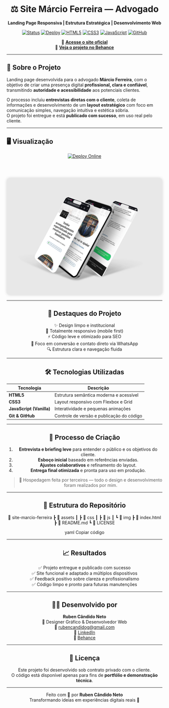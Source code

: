 <div align="center">

# ⚖️ Site Márcio Ferreira — Advogado  
**Landing Page Responsiva | Estrutura Estratégica | Desenvolvimento Web**

[![Status](https://img.shields.io/badge/Status-Entregue-brightgreen?style=for-the-badge&logo=checkmarx)]()
[![Deploy](https://img.shields.io/badge/Deploy-Online-blue?style=for-the-badge&logo=vercel&logoColor=white)](https://advogadomarcioferreira.com.br/)
[![HTML5](https://img.shields.io/badge/HTML5-E34F26?style=for-the-badge&logo=html5&logoColor=white)]()
[![CSS3](https://img.shields.io/badge/CSS3-1572B6?style=for-the-badge&logo=css3&logoColor=white)]()
[![JavaScript](https://img.shields.io/badge/JavaScript-F7DF1E?style=for-the-badge&logo=javascript&logoColor=black)]()
[![GitHub](https://img.shields.io/badge/GitHub-000000?style=for-the-badge&logo=github&logoColor=white)]()

🔗 **[Acesse o site oficial](https://advogadomarcioferreira.com.br/)**  
🎨 **[Veja o projeto no Behance](https://www.behance.net/gallery/237076709/Landing-Page-Responsiva-e-Estratgica)**  

</div>

---

## 🧠 Sobre o Projeto

Landing page desenvolvida para o advogado **Márcio Ferreira**, com o objetivo de criar uma presença digital **profissional, clara e confiável**, transmitindo **autoridade e acessibilidade** aos potenciais clientes.  

O processo incluiu **entrevistas diretas com o cliente**, coleta de informações e desenvolvimento de um **layout estratégico** com foco em comunicação simples, navegação intuitiva e estética sóbria.  
O projeto foi entregue e está **publicado com sucesso**, em uso real pelo cliente.  

---

## 🖥️ Visualização

<div align="center">

[![Deploy Online](https://img.shields.io/badge/Deploy-Online-success?style=for-the-badge&logo=google-chrome)](https://advogadomarcioferreira.com.br/)

<br><br>

<a href="https://advogadomarcioferreira.com.br/" target="_blank">
  <img src="assets/preview.png" 
       alt="Preview do site Márcio Ferreira" 
       width="800px" 
       style="border-radius:10px; box-shadow:0 0 10px rgba(0,0,0,0.15);" />
</a>

---

## 🚀 Destaques do Projeto

✨ Design limpo e institucional  
📱 Totalmente responsivo (mobile first)  
⚡ Código leve e otimizado para SEO  
💬 Foco em conversão e contato direto via WhatsApp  
🔍 Estrutura clara e navegação fluida  

---

## 🛠️ Tecnologias Utilizadas

| Tecnologia | Descrição |
|-------------|------------|
| **HTML5** | Estrutura semântica moderna e acessível |
| **CSS3** | Layout responsivo com Flexbox e Grid |
| **JavaScript (Vanilla)** | Interatividade e pequenas animações |
| **Git & GitHub** | Controle de versão e publicação do código |

---

## 🧩 Processo de Criação

1. **Entrevista e briefing leve** para entender o público e os objetivos do cliente.  
2. **Esboço inicial** baseado em referências enviadas.  
3. **Ajustes colaborativos** e refinamento do layout.  
4. **Entrega final otimizada** e pronta para uso em produção.  

> 💬 Hospedagem feita por terceiros — todo o design e desenvolvimento foram realizados por mim.

---

## 📂 Estrutura do Repositório

📁 site-marcio-ferreira
┣ 📂 assets
┃ ┣ 📂 css
┃ ┣ 📂 js
┃ ┗ 📂 img
┣ 📜 index.html
┣ 📜 README.md
┗ 📜 LICENSE

yaml
Copiar código

---

## 📈 Resultados

✅ Projeto entregue e publicado com sucesso  
✅ Site funcional e adaptado a múltiplos dispositivos  
✅ Feedback positivo sobre clareza e profissionalismo  
✅ Código limpo e pronto para futuras manutenções  

---

## 👨‍💻 Desenvolvido por

**Ruben Cândido Neto**  
💼 Designer Gráfico & Desenvolvedor Web  
📧 [rubencandidog@gmail.com](mailto:rubencandidog@gmail.com)  
🔗 [LinkedIn](https://www.linkedin.com/in/ruben--neto)  
🎨 [Behance](https://www.behance.net/gallery/237076709/Landing-Page-Responsiva-e-Estratgica)

---

## 📜 Licença

Este projeto foi desenvolvido sob contrato privado com o cliente.  
O código está disponível apenas para fins de **portfólio e demonstração técnica**.

---

<div align="center">

Feito com 💙 por **Ruben Cândido Neto**  
Transformando ideias em experiências digitais reais 🚀

</div>